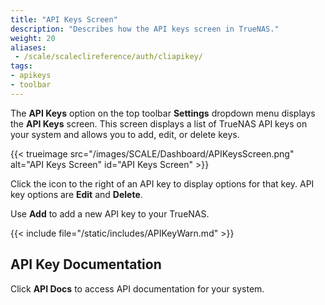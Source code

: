 ```yaml
---
title: "API Keys Screen"
description: "Describes how the API keys screen in TrueNAS."
weight: 20
aliases: 
 - /scale/scaleclireference/auth/cliapikey/
tags:
- apikeys
- toolbar
---
```


The **API Keys** option on the top toolbar **Settings** dropdown menu displays the **API Keys** screen.
This screen displays a list of TrueNAS API keys on your system and allows you to add, edit, or delete keys.

{{< trueimage src="/images/SCALE/Dashboard/APIKeysScreen.png" alt="API Keys Screen" id="API Keys Screen" >}}

Click the <span class="iconify" data-icon="eva:more-vertical-outline"></span> icon to the right of an API key to display options for that key. API key options are **Edit** and **Delete**.

Use **Add** to add a new API key to your TrueNAS.

{{< include file="/static/includes/APIKeyWarn.md" >}}

## API Key Documentation

Click **API Docs** to access API documentation for your system.
